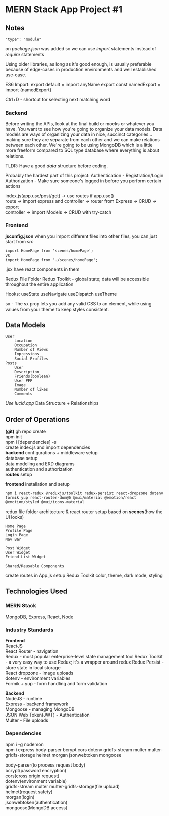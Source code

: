 # MERN Stack App Project #1

## Notes
    "type": "module" 
on *package.json* was added so we can use *import* statements instead of *require* statements

Using older libraries, as long as it's good enough, is usually preferable because of edge-cases in production environments and well established use-case.

ES6 Import:
export default = import anyName
export const namedExport = import {namedExport}

Ctrl+D - shortcut for selecting next matching word

### Backend
Before writing the APIs, look at the final build or mocks or whatever you have. You want to see how you're going to organize your data models. Data models are ways of organizing your data in nice, succinct categories... making sure they are separate from each other and we can make relations between each other. We're going to be using MongoDB which is a little more freeform compared to SQL type database where everything is about relations.

TLDR: Have a good *data* structure before coding.

Probably the hardest part of this project:
Authentication - Registration/Login
Authorization - Make sure someone's logged in before you perform certain actions

index.js(app.use/post/get) -> use routes if app.use()  
route -> import express and controller -> router from Express -> CRUD -> export  
controller -> import Models -> CRUD with try-catch  

### Frontend
**jsconfig.json**
when you import different files into other files, you can just start from *src*
```
import HomePage from 'scenes/homePage';
vs
import HomePage from './scenes/homePage';
```
.jsx have react components in them  

Redux File Folder
Redux Toolkit - global state; data will be accessible throughout the entire application

Hooks:
useState
useNavigate
useDispatch
useTheme

sx - The sx prop lets you add any valid CSS to an element, while using values from your theme to keep styles consistent.

## Data Models
    User
        Location
        Occupation
        Number of Views
        Impressions
        Social Profiles
    Posts
        User
        Description
        Friends(boolean)
        User PFP
        Image
        Number of likes
        Comments

*Use lucid.app*
Data Structure + Relationships

## Order of Operations
**(git)** gh repo create  
npm init  
npm i \[dependencies\] -s  
create index.js and import dependencies  
**backend** configurations + middleware setup  
database setup  
data modeling and ERD diagrams  
authentication and authorization  
**routes** setup  

**frontend** installation and setup  
```
npm i react-redux @reduxjs/toolkit redux-persist react-dropzone dotenv formik yup react-router-dom@6 @mui/material @emotion/react @emotion/styled @mui/icons-material
```  
redux file folder architecture & react router setup based on **scenes**(how the UI looks)
```
Home Page
Profile Page
Login Page
Nav Bar

Post Widget
User Widget
Friend List Widget

Shared/Reusable Components
```
create routes in App.js
setup Redux Toolkit
color, theme, dark mode, styling

## Technologies Used

### MERN Stack
MongoDB, Express, React, Node

### Industry Standards
**Frontend**  
ReactJS  
React Router - navigation  
Redux - most popular enterprise-level state management tool
Redux Toolkit - a very easy way to use Redux; it's a wrapper around redux
Redux Persist - store state in local storage  
React dropzone - image uploads  
dotenv - environment variables  
Formik + yup - form handling and form validation  

**Backend**  
NodeJS - runtime  
Express - backend framework  
Mongoose - managing MongoDB  
JSON Web Token(JWT) - Authentication  
Multer - File uploads  

### Dependencies
npm i -g nodemon  
npm i express body-parser bcrypt cors dotenv gridfs-stream multer multer-gridfs-storage helmet morgan jsonwebtoken mongoose

body-parser(to process request body)  
bcrypt(password encryption)  
cors(cross origin request)  
dotenv(environment variable)  
gridfs-stream multer multer-gridfs-storage(file upload)  
helmet(request safety)  
morgan(login)  
jsonwebtoken(authentication)  
mongoose(MongoDB access)  
